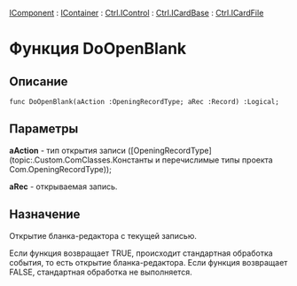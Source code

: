 ﻿---
Link: .Ctrl.ICardFile.@DoOpenBlank
---

[IComponent](topic:Com.Custom.ComClasses.IComponent.Default) :
[IContainer](topic:Com.Custom.ComClasses.IContainer.Default) :
[Ctrl.IControl](topic:Com.Custom.ComClasses.Ctrl.IControl.Default) :
[Ctrl.ICardBase](topic:Com.Custom.ComClasses.Ctrl.ICardBase.Default) :
[Ctrl.ICardFile](Default)

# Функция DoOpenBlank

## Описание

    func DoOpenBlank(aAction :OpeningRecordType; aRec :Record) :Logical;

## Параметры

**aAction** - тип открытия записи ([OpeningRecordType](topic:.Custom.ComClasses.Константы и перечислимые типы проекта Com.OpeningRecordType));

**aRec** - открываемая запись.

## Назначение

Открытие бланка-редактора с текущей записью.

Если функция возвращает TRUE, происходит стандартная обработка события, то есть открытие
бланка-редактора. Если функция возвращает FALSE, стандартная обработка не выполняется.